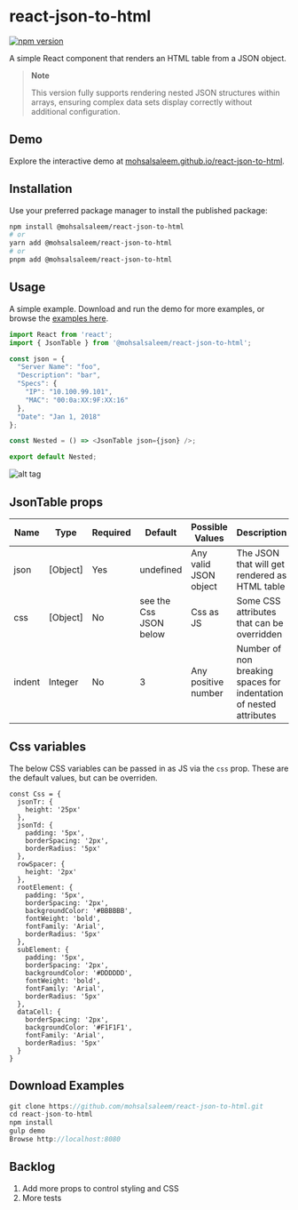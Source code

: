 # react-json-to-html

[![npm version](https://badge.fury.io/js/react-json-to-html.svg)](https://badge.fury.io/js/react-json-to-html)

A simple React component that renders an HTML table from a JSON object.

> **Note**
>
> This version fully supports rendering nested JSON structures within arrays, ensuring complex data sets display correctly without additional configuration.

## Demo

Explore the interactive demo at [mohsalsaleem.github.io/react-json-to-html](https://mohsalsaleem.github.io/react-json-to-html/).

## Installation

Use your preferred package manager to install the published package:

```bash
npm install @mohsalsaleem/react-json-to-html
# or
yarn add @mohsalsaleem/react-json-to-html
# or
pnpm add @mohsalsaleem/react-json-to-html
```

## Usage

A simple example. Download and run the demo for more examples, or browse the [examples here](https://mohsalsaleem.github.io/react-json-to-html/).

```js
import React from 'react';
import { JsonTable } from '@mohsalsaleem/react-json-to-html';

const json = {
  "Server Name": "foo",
  "Description": "bar",
  "Specs": {
    "IP": "10.100.99.101",
    "MAC": "00:0a:XX:9F:XX:16"
  },
  "Date": "Jan 1, 2018"
};

const Nested = () => <JsonTable json={json} />;

export default Nested;
```
![alt tag](https://user-images.githubusercontent.com/9720835/35484781-f5faabd0-0422-11e8-9144-b622394f96a1.png)


## JsonTable props
| Name         | Type     | Required | Default                 | Possible Values         | Description     |
| ------------ | -------- | -------- | ----------------------- | ----------------------- | --------------- |
| json         | [Object] | Yes      | undefined               | Any valid JSON object   | The JSON that will get rendered as HTML table   |
| css          | [Object] | No       | see the Css JSON below  | Css as JS               | Some CSS attributes that can be overridden |
| indent       | Integer  | No       | 3                        | Any positive number    | Number of non breaking spaces for indentation of nested attributes |
 
## Css variables

The below CSS variables can be passed in as JS via the `css` prop. These are the default values, but can be overriden.

```
const Css = {
  jsonTr: {
    height: '25px'
  },
  jsonTd: {
    padding: '5px',
    borderSpacing: '2px',
    borderRadius: '5px'
  },
  rowSpacer: {
    height: '2px'
  },
  rootElement: {
    padding: '5px',
    borderSpacing: '2px',
    backgroundColor: '#BBBBBB',
    fontWeight: 'bold',
    fontFamily: 'Arial',
    borderRadius: '5px'
  },
  subElement: {
    padding: '5px',
    borderSpacing: '2px',
    backgroundColor: '#DDDDDD',
    fontWeight: 'bold',
    fontFamily: 'Arial',
    borderRadius: '5px'
  },
  dataCell: {
    borderSpacing: '2px',
    backgroundColor: '#F1F1F1',
    fontFamily: 'Arial',
    borderRadius: '5px'
  }
}
```


## Download Examples

```js
git clone https://github.com/mohsalsaleem/react-json-to-html.git
cd react-json-to-html
npm install
gulp demo
Browse http://localhost:8080
```

## Backlog
1. Add more props to control styling and CSS
2. More tests
